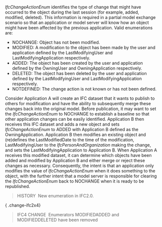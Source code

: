 ﻿_IfcChangeActionEnum_ identifies the type of change that might have occurred to the object during the last session (for example, added, modified, deleted). This information is required in a partial model exchange scenario so that an application or model server will know how an object might have been affected by the previous application. Valid enumerations are:

* NOCHANGE: Object has not been modified.
* MODIFIED: A modification to the object has been made by the user and application defined by the LastModifyingUser and LastModifyingApplication respectively.
* ADDED: The object has been created by the user and application defined by the OwningUser and OwningApplication respectively.
* DELETED: The object has been deleted by the user and application defined by the LastModifyingUser and LastModifyingApplication respectively.
* NOTDEFINED: The change action is not known or has not been defined.

Consider Application A will create an IFC dataset that it wants to publish to others for modification and have the ability to subsequently merge these changes back into the original model. Before publication, it may want to set the _IfcChangeActionEnum_ to NOCHANGE to establish a baseline so that other application changes can be easily identified. Application B then receives this IFC dataset and adds a new object and sets _IfcChangeActionEnum_ to ADDED with Application B defined as the OwningApplication. Application B then modifies an existing object and (re)defines the LastModifiedDate to the time of the modification, LastModifyingUser to the _IfcPersonAndOrganization_ making the change, and sets the LastModifyingApplication to Application B. When Application A receives this modified dataset, it can determine which objects have been added and modified by Application B and either merge or reject these changes as necessary. Consequently, the intent is that an application only modifies the value of _IfcChangeActionEnum_ when it does something to the object, with the further intent that a model server is responsible for clearing the _IfcChangeActionEnum_ back to NOCHANGE when it is ready to be republished.

> HISTORY&nbsp; New enumeration in IFC2.0.

{ .change-ifc2x4}
> IFC4 CHANGE&nbsp; Enumerators MODIFIEDADDED and MODIFIEDDELETED have been removed
